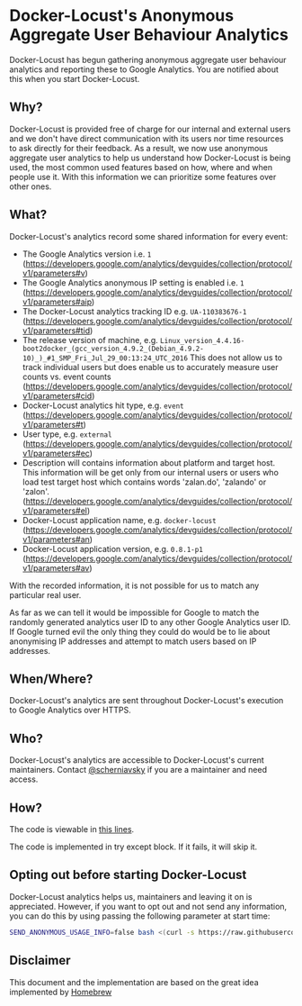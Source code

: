 # Docker-Locust's Anonymous Aggregate User Behaviour Analytics
Docker-Locust has begun gathering anonymous aggregate user behaviour analytics and reporting these to Google Analytics. You are notified about this when you start Docker-Locust.

## Why?
Docker-Locust is provided free of charge for our internal and external users and we don't have direct communication with its users nor time resources to ask directly for their feedback. As a result, we now use anonymous aggregate user analytics to help us understand how Docker-Locust is being used, the most common used features based on how, where and when people use it. With this information we can prioritize some features over other ones.

## What?
Docker-Locust's analytics record some shared information for every event:

- The Google Analytics version i.e. `1` (https://developers.google.com/analytics/devguides/collection/protocol/v1/parameters#v)
- The Google Analytics anonymous IP setting is enabled i.e. `1` (https://developers.google.com/analytics/devguides/collection/protocol/v1/parameters#aip)
- The Docker-Locust analytics tracking ID e.g. `UA-110383676-1` (https://developers.google.com/analytics/devguides/collection/protocol/v1/parameters#tid)
- The release version of machine, e.g. `Linux_version_4.4.16-boot2docker_(gcc_version_4.9.2_(Debian_4.9.2-10)_)_#1_SMP_Fri_Jul_29_00:13:24_UTC_2016` This does not allow us to track individual users but does enable us to accurately measure user counts vs. event counts (https://developers.google.com/analytics/devguides/collection/protocol/v1/parameters#cid)
- Docker-Locust analytics hit type, e.g. `event` (https://developers.google.com/analytics/devguides/collection/protocol/v1/parameters#t)
- User type, e.g. `external` (https://developers.google.com/analytics/devguides/collection/protocol/v1/parameters#ec)
- Description will contains information about platform and target host. This information will be get only from our internal users or users who load test target host which contains words 'zalan.do', 'zalando' or 'zalon'. (https://developers.google.com/analytics/devguides/collection/protocol/v1/parameters#el)
- Docker-Locust application name, e.g. `docker-locust` (https://developers.google.com/analytics/devguides/collection/protocol/v1/parameters#an)
- Docker-Locust application version, e.g. `0.8.1-p1` (https://developers.google.com/analytics/devguides/collection/protocol/v1/parameters#av)

With the recorded information, it is not possible for us to match any particular real user.

As far as we can tell it would be impossible for Google to match the randomly generated analytics user ID to any other Google Analytics user ID. If Google turned evil the only thing they could do would be to lie about anonymising IP addresses and attempt to match users based on IP addresses.

## When/Where?
Docker-Locust's analytics are sent throughout Docker-Locust's execution to Google Analytics over HTTPS.

## Who?
Docker-Locust's analytics are accessible to Docker-Locust's current maintainers. Contact [@scherniavsky](https://github.com/scherniavsky) if you are a maintainer and need access.

## How?
The code is viewable in [this lines](./src/app.py#L174-L239).

The code is implemented in try except block. If it fails, it will skip it.

## Opting out before starting Docker-Locust
Docker-Locust analytics helps us, maintainers and leaving it on is appreciated. However, if you want to opt out and not send any information, you can do this by using passing the following parameter at start time:

```sh
SEND_ANONYMOUS_USAGE_INFO=false bash <(curl -s https://raw.githubusercontent.com/zalando-incubator/docker-locust/master/local.sh) deploy
```

## Disclaimer
This document and the implementation are based on the great idea implemented by [Homebrew](https://github.com/Homebrew/brew/blob/master/docs/Analytics.md)
